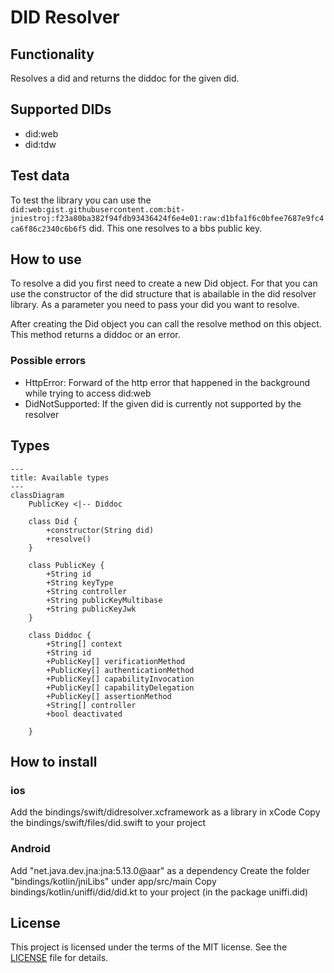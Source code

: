 # DID Resolver

## Functionality

Resolves a did and returns the diddoc for the given did.

## Supported DIDs

- did:web
- did:tdw

## Test data

To test the library you can use the `did:web:gist.githubusercontent.com:bit-jniestroj:f23a80ba382f94fdb93436424f6e4e01:raw:d1bfa1f6c0bfee7687e9fc4ca6f86c2340c6b6f5` did. This one resolves to a bbs public key.

## How to use

To resolve a did you first need to create a new Did object. For that you can use the constructor of the did structure that is abailable in the did resolver library. As a parameter you need to pass your did you want to resolve.

After creating the Did object you can call the resolve method on this object. This method returns a diddoc or an error.

### Possible errors

- HttpError: Forward of the http error that happened in the background while trying to access did:web
- DidNotSupported: If the given did is currently not supported by the resolver

## Types

```mermaid
---
title: Available types
---
classDiagram
    PublicKey <|-- Diddoc

    class Did {
        +constructor(String did)
        +resolve()
    }

    class PublicKey {
        +String id
        +String keyType
        +String controller
        +String publicKeyMultibase
        +String publicKeyJwk
    }

    class Diddoc {
        +String[] context
        +String id
        +PublicKey[] verificationMethod
        +PublicKey[] authenticationMethod
        +PublicKey[] capabilityInvocation
        +PublicKey[] capabilityDelegation
        +PublicKey[] assertionMethod
        +String[] controller
        +bool deactivated

    }
```

## How to install

### ios

Add the bindings/swift/didresolver.xcframework as a library in xCode
Copy the bindings/swift/files/did.swift to your project

### Android

Add "net.java.dev.jna:jna:5.13.0@aar" as a dependency
Create the folder "bindings/kotlin/jniLibs" under app/src/main
Copy bindings/kotlin/uniffi/did/did.kt to your project (in the package uniffi.did)

## License
This project is licensed under the terms of the MIT license. See the [LICENSE](LICENSE.md) file for details.